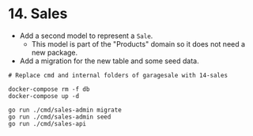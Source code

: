 # 14. Sales

- Add a second model to represent a `Sale`.
  - This model is part of the "Products" domain so it does not need a new package.
- Add a migration for the new table and some seed data.


```
# Replace cmd and internal folders of garagesale with 14-sales

docker-compose rm -f db
docker-compose up -d

go run ./cmd/sales-admin migrate
go run ./cmd/sales-admin seed     
go run ./cmd/sales-api
```